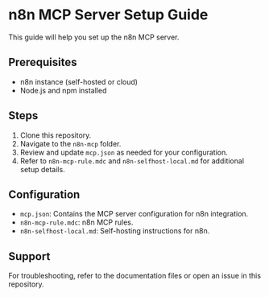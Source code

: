 # n8n MCP Server Setup Guide

This guide will help you set up the n8n MCP server.

## Prerequisites
- n8n instance (self-hosted or cloud)
- Node.js and npm installed

## Steps
1. Clone this repository.
2. Navigate to the `n8n-mcp` folder.
3. Review and update `mcp.json` as needed for your configuration.
4. Refer to `n8n-mcp-rule.mdc` and `n8n-selfhost-local.md` for additional setup details.

## Configuration
- `mcp.json`: Contains the MCP server configuration for n8n integration.
- `n8n-mcp-rule.mdc`: n8n MCP rules.
- `n8n-selfhost-local.md`: Self-hosting instructions for n8n.

## Support
For troubleshooting, refer to the documentation files or open an issue in this repository.

